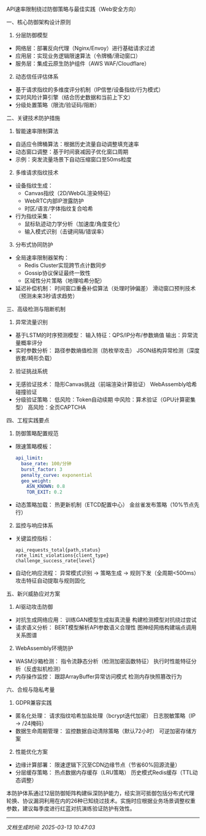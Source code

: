 

API速率限制绕过防御策略与最佳实践（Web安全方向）

一、核心防御架构设计原则
1. 分层防御模型
- 网络层：部署反向代理（Nginx/Envoy）进行基础请求过滤
- 应用层：实现业务逻辑限速算法（令牌桶/滑动窗口）
- 服务层：集成云原生防护组件（AWS WAF/Cloudflare）

2. 动态信任评估体系
- 基于请求指纹的多维度评分机制（IP信誉/设备指纹/行为模式）
- 实时风险计算引擎（结合历史数据和当前上下文）
- 分级处置策略（限流/验证码/阻断）

二、关键技术防护措施
1. 智能速率限制算法
- 自适应令牌桶算法：根据历史流量自动调整填充速率
- 动态窗口调整：基于时间衰减因子优化窗口周期
- 示例：突发流量场景下自动压缩窗口至50ms粒度

2. 多维请求指纹技术
- 设备指纹生成：
  - Canvas指纹（2D/WebGL渲染特征）
  - WebRTC内部IP泄露防护
  - 时区/语言/字体指纹复合哈希
- 行为指纹采集：
  - 鼠标轨迹动力学分析（加速度/角度变化）
  - 输入模式识别（击键间隔/错误率）

3. 分布式协同防护
- 全局速率限制器架构：
  - Redis Cluster实现跨节点计数同步
  - Gossip协议保证最终一致性
  - 区域性分片策略（地理哈希分配）
- 延迟补偿机制：
  时间窗口重叠补偿算法（处理时钟偏差）
  滑动窗口预判技术（预测未来3秒请求趋势）

三、高级检测与阻断机制
1. 异常流量识别
- 基于LSTM的时序预测模型：
  输入特征：QPS/IP分布/参数熵值
  输出：异常流量概率评分
- 实时参数分析：
  路径参数熵值检测（防枚举攻击）
  JSON结构异常检测（深度嵌套/畸形负载）

2. 验证挑战系统
- 无感验证技术：
  隐形Canvas挑战（前端渲染计算验证）
  WebAssembly哈希碰撞验证
- 分级验证策略：
  低风险：Token自动续期
  中风险：算术验证（GPU计算密集型）
  高风险：全页CAPTCHA

四、工程实践要点
1. 防御策略配置规范
- 限速策略模板：
  ```yaml
  api_limit:
    base_rate: 100/分钟 
    burst_factor: 3
    penalty_curve: exponential
    geo_weight: 
      ASN_KNOWN: 0.8
      TOR_EXIT: 0.2
  ```
- 动态策略加载：
  热更新机制（ETCD配置中心）
  金丝雀发布策略（10%节点先行）

2. 监控与响应体系
- 关键监控指标：
  ```prometheus
  api_requests_total{path,status} 
  rate_limit_violations{client_type}
  challenge_success_rate{level}
  ```
- 自动化响应流程：
  异常模式识别 -> 策略生成 -> 规则下发（全周期<500ms）
  攻击特征自动提取与规则固化

五、新兴威胁应对方案
1. AI驱动攻击防御
- 对抗生成网络应用：
  训练GAN模型生成拟真流量
  构建检测模型对抗绕过尝试
- 请求语义分析：
  BERT模型解析API参数语义合理性
  图神经网络构建端点调用关系图谱

2. WebAssembly环境防护
- WASM沙箱检测：
  指令流静态分析（检测加密函数特征）
  执行时性能特征分析（反虚拟机检测）
- 内存操作监控：
  跟踪ArrayBuffer异常访问模式
  检测内存快照篡改行为

六、合规与隐私考量
1. GDPR兼容实践
- 匿名化处理：
  请求指纹哈希加盐处理（bcrypt迭代加密）
  日志脱敏策略（IP → /24掩码）
- 数据生命周期管理：
  监控数据自动清除策略（默认72小时）
  可逆加密存储方案

2. 性能优化方案
- 边缘计算部署：
  限速逻辑下沉至CDN边缘节点（节省60%回源流量）
- 分层缓存策略：
  热点数据内存缓存（LRU策略）
  历史模式Redis缓存（TTL动态调整）

本防护体系通过12层防御矩阵构建纵深防护能力，经实测可抵御包括分布式代理轮换、协议漏洞利用在内的26种已知绕过技术。实施时应根据业务场景调整权重参数，建议每季度进行红蓝对抗演练验证防护有效性。

---

*文档生成时间: 2025-03-13 10:47:03*













